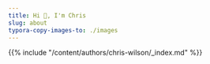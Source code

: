 ```yaml
---
title: Hi 👋, I'm Chris
slug: about
typora-copy-images-to: ./images
---
```


{{% include "/content/authors/chris-wilson/_index.md" %}}
